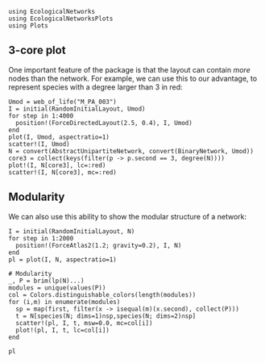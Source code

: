 ```@setup default
using EcologicalNetworks
using EcologicalNetworksPlots
using Plots
```

## 3-core plot

One important feature of the package is that the layout can contain *more* nodes
than the network. For example, we can use this to our advantage, to represent
species with a degree larger than 3 in red:

```@example default
Umod = web_of_life("M_PA_003")
I = initial(RandomInitialLayout, Umod)
for step in 1:4000
  position!(ForceDirectedLayout(2.5, 0.4), I, Umod)
end
plot(I, Umod, aspectratio=1)
scatter!(I, Umod)
N = convert(AbstractUnipartiteNetwork, convert(BinaryNetwork, Umod))
core3 = collect(keys(filter(p -> p.second == 3, degree(N))))
plot!(I, N[core3], lc=:red)
scatter!(I, N[core3], mc=:red)
```

## Modularity

We can also use this ability to show the modular structure of a network:

```@example default
I = initial(RandomInitialLayout, N)
for step in 1:2000
  position!(ForceAtlas2(1.2; gravity=0.2), I, N)
end
pl = plot(I, N, aspectratio=1)

# Modularity
_, P = brim(lp(N)...)
modules = unique(values(P))
col = Colors.distinguishable_colors(length(modules))
for (i,m) in enumerate(modules)
  sp = map(first, filter(x -> isequal(m)(x.second), collect(P)))
  t = N[species(N; dims=1)∩sp,species(N; dims=2)∩sp]
  scatter!(pl, I, t, msw=0.0, mc=col[i])
  plot!(pl, I, t, lc=col[i])
end

pl
```